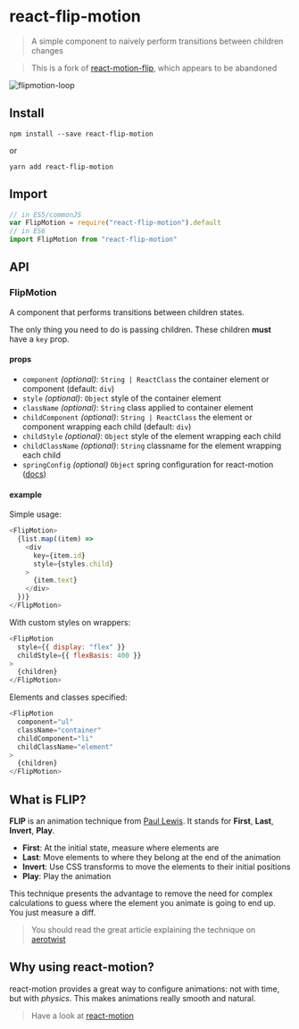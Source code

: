# react-flip-motion

> A simple component to naively perform transitions between children changes

> This is a fork of [react-motion-flip](https://github.com/bloodyowl/react-motion-flip), which appears to be abandoned

![flipmotion-loop](https://user-images.githubusercontent.com/13281350/33279420-c25b0856-d39e-11e7-9406-0930aa204655.gif)

## Install

```console
npm install --save react-flip-motion
```

or

```console
yarn add react-flip-motion
```

## Import

```javascript
// in ES5/commonJS
var FlipMotion = require("react-flip-motion").default
// in ES6
import FlipMotion from "react-flip-motion"
```

## API

### FlipMotion

A component that performs transitions between children states.

The only thing you need to do is passing children. These children **must** have a `key` prop.

#### props

- `component` *(optional)*: `String | ReactClass` the container element or component (default: `div`)
- `style` *(optional)*: `Object` style of the container element
- `className` *(optional)*: `String` class applied to container element
- `childComponent` *(optional)*: `String | ReactClass` the element or component wrapping each child (default: `div`)
- `childStyle` *(optional)*: `Object` style of the element wrapping each child
- `childClassName` *(optional)*: `String` classname for the element wrapping each child
- `springConfig` *(optional)* `Object` spring configuration for react-motion ([docs](https://github.com/chenglou/react-motion#--spring-val-number-config-springhelperconfig--opaqueconfig))

#### example

Simple usage:

```javascript
<FlipMotion>
  {list.map((item) =>
    <div
      key={item.id}
      style={styles.child}
    >
      {item.text}
    </div>
  })}
</FlipMotion>
```

With custom styles on wrappers:

```javascript
<FlipMotion
  style={{ display: "flex" }}
  childStyle={{ flexBasis: 400 }}
>
  {children}
</FlipMotion>
```

Elements and classes specified:

```javascript
<FlipMotion
  component="ul"
  className="container"
  childComponent="li"
  childClassName="element"
>
  {children}
</FlipMotion>
```

## What is FLIP?

**FLIP** is an animation technique from [Paul Lewis](https://twitter.com/aerotwist). It stands for **First**, **Last**, **Invert**, **Play**.

- **First**: At the initial state, measure where elements are
- **Last**: Move elements to where they belong at the end of the animation
- **Invert**: Use CSS transforms to move the elements to their initial positions
- **Play**: Play the animation

This technique presents the advantage to remove the need for complex calculations to guess where the element you animate is going to end up. You just measure a diff.

> You should read the great article explaining the technique on [aerotwist](https://aerotwist.com/blog/flip-your-animations/)

## Why using react-motion?

react-motion provides a great way to configure animations: not with time, but with *physics*. This makes animations really smooth and natural.

> Have a look at [react-motion](https://github.com/chenglou/react-motion/#what-does-this-library-try-to-solve)
